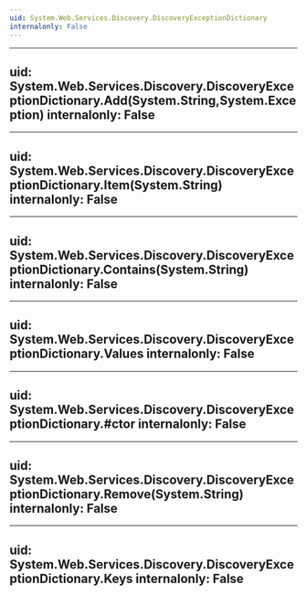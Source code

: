 ```yaml
---
uid: System.Web.Services.Discovery.DiscoveryExceptionDictionary
internalonly: False
---
```


---
uid: System.Web.Services.Discovery.DiscoveryExceptionDictionary.Add(System.String,System.Exception)
internalonly: False
---

---
uid: System.Web.Services.Discovery.DiscoveryExceptionDictionary.Item(System.String)
internalonly: False
---

---
uid: System.Web.Services.Discovery.DiscoveryExceptionDictionary.Contains(System.String)
internalonly: False
---

---
uid: System.Web.Services.Discovery.DiscoveryExceptionDictionary.Values
internalonly: False
---

---
uid: System.Web.Services.Discovery.DiscoveryExceptionDictionary.#ctor
internalonly: False
---

---
uid: System.Web.Services.Discovery.DiscoveryExceptionDictionary.Remove(System.String)
internalonly: False
---

---
uid: System.Web.Services.Discovery.DiscoveryExceptionDictionary.Keys
internalonly: False
---
